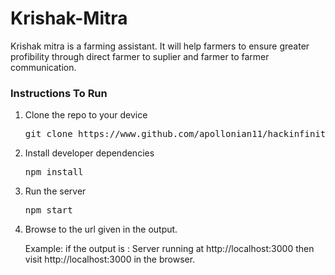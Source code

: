# Krishak-Mitra
<div>
<p>Krishak mitra is a farming assistant. It will help farmers to ensure greater profibility through direct farmer to suplier and farmer to farmer communication.</p>
</div>
<div>
<h3>Instructions To Run</h3>
<ol>
<li>Clone the repo to your device
<pre>git clone https://www.github.com/apollonian11/hackinfinity.git</pre>
</li>
<li>Install developer dependencies
<pre>npm install</pre>
</li>
<li>Run the server
<pre>npm start</pre></li>
<li><p>Browse to the url given in the output.</p>
<p>Example: if the output is : Server running at http://localhost:3000 then visit http://localhost:3000 in the browser.</p></li>

</ol>
</div>
